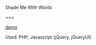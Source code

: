 Shade Me With Words

===

<a href="http://tux.valour.me/wordart">demo</a>

Used: PHP, Javascript (jQuery, jQueryUI)
